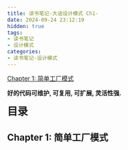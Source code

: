 ```yaml
---
title: 读书笔记-大话设计模式 Ch1-
date: 2024-09-24 23:12:19
hidden: true
tags:
- 读书笔记
- 设计模式
categories:
- 读书笔记-设计模式
---
```


[Chapter 1: 简单工厂模式](#chapter-1-简单工厂模式)

**好的代码可维护, 可复用, 可扩展, 灵活性强.**

<!--more-->

<p><font size = 5><b>目录</b></font></p>

## Chapter 1: 简单工厂模式
